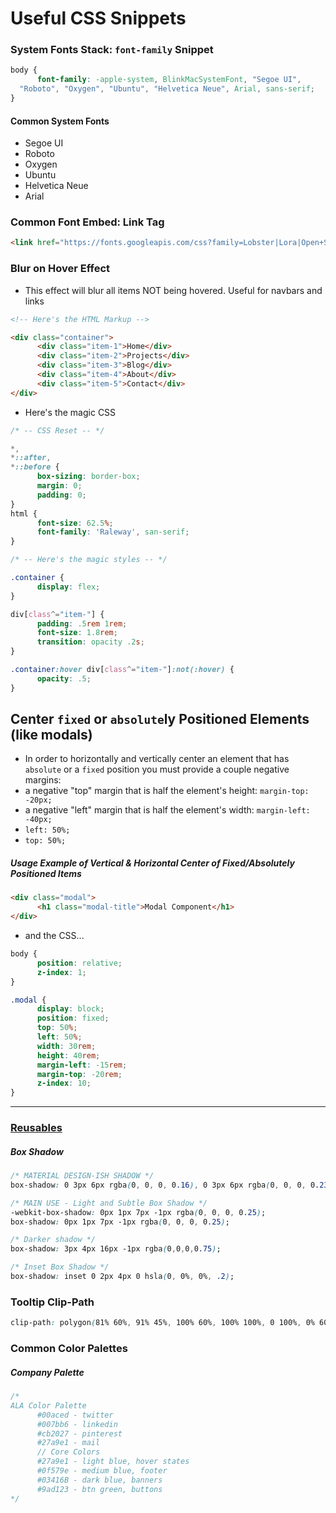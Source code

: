 # Useful CSS Snippets

### System Fonts Stack: ```font-family``` Snippet

```css
body {
      font-family: -apple-system, BlinkMacSystemFont, "Segoe UI",
  "Roboto", "Oxygen", "Ubuntu", "Helvetica Neue", Arial, sans-serif;
}
```
#### Common System Fonts
- Segoe UI
- Roboto
- Oxygen
- Ubuntu
- Helvetica Neue
- Arial


### Common Font Embed: Link Tag
```html
<link href="https://fonts.googleapis.com/css?family=Lobster|Lora|Open+Sans:300,400,600,700,800|Pacifico&display=swap" rel="stylesheet">
```

### Blur on Hover Effect
- This effect will blur all items NOT being hovered. Useful for navbars and links
```html
<!-- Here's the HTML Markup -->

<div class="container">
      <div class="item-1">Home</div>
      <div class="item-2">Projects</div>
      <div class="item-3">Blog</div>
      <div class="item-4">About</div>
      <div class="item-5">Contact</div>           
</div>
```
- Here's the magic CSS
```css
/* -- CSS Reset -- */

*,
*::after,
*::before {
      box-sizing: border-box;
      margin: 0;
      padding: 0;
}
html {
      font-size: 62.5%;
      font-family: 'Raleway', san-serif;
}

/* -- Here's the magic styles -- */

.container {
      display: flex;
}

div[class^="item-"] {
      padding: .5rem 1rem;
      font-size: 1.8rem;
      transition: opacity .2s;
}

.container:hover div[class^="item-"]:not(:hover) {
      opacity: .5;
}

```

## Center ```fixed``` or ```absolute```ly Positioned Elements (like modals)
- In order to horizontally and vertically center an element that has ```absolute``` or a ```fixed``` position you must provide a couple negative margins:
- a negative "top" margin that is half the element's height: ```margin-top: -20px;```
- a negative "left" margin that is half the element's width: ```margin-left: -40px;```
- ```left: 50%;```
- ```top: 50%;```

##### Usage Example of Vertical & Horizontal Center of Fixed/Absolutely Positioned Items
```html
<div class="modal">
      <h1 class="modal-title">Modal Component</h1>
</div>
```
- and the CSS...
```css
body {
      position: relative;
      z-index: 1;
}

.modal {
      display: block;
      position: fixed;
      top: 50%;
      left: 50%;
      width: 30rem;
      height: 40rem;
      margin-left: -15rem;
      margin-top: -20rem;
      z-index: 10;
}
```


------------


### <u>__Reusables__</u>
##### __Box Shadow__
```css
/* MATERIAL DESIGN-ISH SHADOW */
box-shadow: 0 3px 6px rgba(0, 0, 0, 0.16), 0 3px 6px rgba(0, 0, 0, 0.23);

/* MAIN USE - Light and Subtle Box Shadow */
-webkit-box-shadow: 0px 1px 7px -1px rgba(0, 0, 0, 0.25);
box-shadow: 0px 1px 7px -1px rgba(0, 0, 0, 0.25);

/* Darker shadow */
box-shadow: 3px 4px 16px -1px rgba(0,0,0,0.75);

/* Inset Box Shadow */
box-shadow: inset 0 2px 4px 0 hsla(0, 0%, 0%, .2);
```

### Tooltip Clip-Path
```css
clip-path: polygon(81% 60%, 91% 45%, 100% 60%, 100% 100%, 0 100%, 0% 60%, 59% 60%);
```

### Common Color Palettes
##### __Company Palette__
```css
/*
ALA Color Palette
      #00aced - twitter
      #007bb6 - linkedin
      #cb2027 - pinterest
      #27a9e1 - mail
      // Core Colors
      #27a9e1 - light blue, hover states
      #0f579e - medium blue, footer
      #03416B - dark blue, banners
      #9ad123 - btn green, buttons
*/
